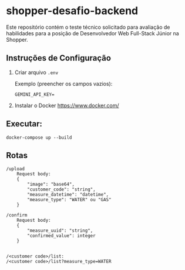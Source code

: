 # shopper-desafio-backend

Este repositório contém o teste técnico solicitado para avaliação de habilidades para a posição de Desenvolvedor Web Full-Stack Júnior na Shopper.

## Instruções de Configuração

1. Criar arquivo `.env`

   Exemplo (preencher os campos vazios):

   ```plaintext
   GEMINI_API_KEY=

   ```

2. Instalar o Docker https://www.docker.com/

## Executar:

    docker-compose up --build

## Rotas

    /upload
        Request body:
        {
            "image": "base64",
            "customer_code": "string",
            "measure_datetime": "datetime",
            "measure_type": "WATER" ou "GAS"
        }

    /confirm
        Request body:
        {
            "measure_uuid": "string",
            "confirmed_value": integer
        }


    /<customer code>/list:
    /<customer code>/list?measure_type=WATER

